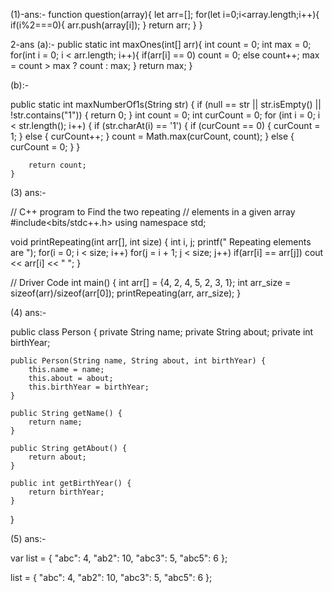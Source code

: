 (1)-ans:- 
function question(array){
let arr=[];
for(let i=0;i<array.length;i++){
if(i%2===0){
arr.push(array[i]);
}
return arr;
}
}

2-ans (a):-
public static int maxOnes(int[] arr){
		int count = 0;
		int max = 0;
		for(int i = 0; i < arr.length; i++){
			if(arr[i] == 0)
				count = 0;
			else
				count++;
			max = count > max ? count : max;
		}
		return max;
	}
  
(b):-

public static int maxNumberOf1s(String str) {
		if (null == str || str.isEmpty() || !str.contains("1")) {
			return 0;
		}
		int count = 0;
		int curCount = 0;
		for (int i = 0; i < str.length(); i++) {
			if (str.charAt(i) == '1') {
				if (curCount == 0) {
					curCount = 1;
				} else {
					curCount++;
				}
				count = Math.max(curCount, count);
			} else {
				curCount = 0;
			}
		}

		return count;
	}
(3) ans:-


// C++ program to Find the two repeating
// elements in a given array
#include<bits/stdc++.h>
using namespace std;
 
void printRepeating(int arr[], int size)
{
    int i, j;
    printf(" Repeating elements are ");
    for(i = 0; i < size; i++)
        for(j = i + 1; j < size; j++)
        if(arr[i] == arr[j])
            cout << arr[i] << " ";
}
 
// Driver Code
int main()
{
    int arr[] = {4, 2, 4, 5, 2, 3, 1};
    int arr_size = sizeof(arr)/sizeof(arr[0]);
    printRepeating(arr, arr_size);
}


(4) ans:-

public class Person {
	private String name;
	private String about;
	private int birthYear;
	
	public Person(String name, String about, int birthYear) {
		this.name = name;
		this.about = about;
		this.birthYear = birthYear;
	}

	public String getName() {
		return name;
	}

	public String getAbout() {
		return about;
	}

	public int getBirthYear() {
		return birthYear;
	}
}

(5) ans:-

var list = {
  "abc": 4, 
  "ab2": 10, 
  "abc3": 5, 
  "abc5": 6
};



list = {
  "abc": 4, 
  "ab2": 10, 
  "abc3": 5, 
  "abc5": 6
};
